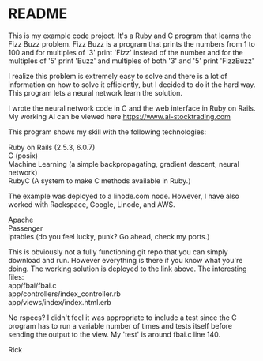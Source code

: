 # README

This is my example code project.  It's a Ruby and C program that learns the Fizz Buzz problem.   Fizz Buzz is a program that prints the numbers from 1 to 100 and for multiples of '3' print 'Fizz' instead of the number and for the multiples of '5' print 'Buzz' and multiples of both '3' and '5' print 'FizzBuzz'

I realize this problem is extremely easy to solve and there is a lot of information on how to solve it efficiently, but I decided to do it the hard way.  This program lets a neural network learn the solution.

I wrote the neural network code in C and the web interface in Ruby on Rails.  My working AI can be viewed here https://www.ai-stocktrading.com

This program shows my skill with the following technologies:

Ruby on Rails (2.5.3, 6.0.7)  
C (posix)  
Machine Learning (a simple backpropagating, gradient descent, neural network)  
RubyC (A system to make C methods available in Ruby.)  

The example was deployed to a linode.com node.  However, I have also worked with Rackspace, Google, Linode, and AWS.

Apache  
Passenger  
iptables (do you feel lucky, punk?  Go ahead, check my ports.)  

This is obviously not a fully functioning git repo that you can simply download and run.  However everything is there if you know what you're doing.  The working solution is deployed to the link above.
The interesting files:  
app/fbai/fbai.c  
app/controllers/index_controller.rb  
app/views/index/index.html.erb  

No rspecs?  I didn't feel it was appropriate to include a test since the C program has to run a variable number of times and tests itself before sending the output to the view.  My 'test' is around fbai.c line 140.

Rick
